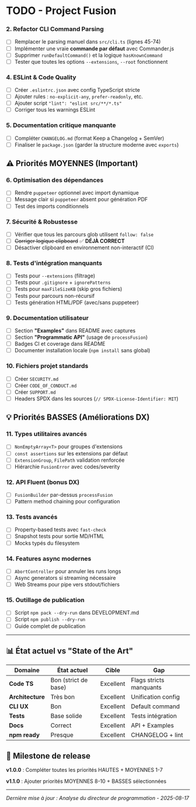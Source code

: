 # TODO - Project Fusion

### 2. Refactor CLI Command Parsing  
- [ ] Remplacer le parsing manuel dans `src/cli.ts` (lignes 45-74)
- [ ] Implémenter une vraie **commande par défaut** avec Commander.js
- [ ] Supprimer `runDefaultCommand()` et la logique `hasKnownCommand`
- [ ] Tester que toutes les options `--extensions`, `--root` fonctionnent

### 4. ESLint & Code Quality
- [ ] Créer `.eslintrc.json` avec config TypeScript stricte
- [ ] Ajouter rules : `no-explicit-any`, `prefer-readonly`, etc.
- [ ] Ajouter script `"lint": "eslint src/**/*.ts"`
- [ ] Corriger tous les warnings ESLint

### 5. Documentation critique manquante
- [ ] Compléter `CHANGELOG.md` (format Keep a Changelog + SemVer)
- [ ] Finaliser le `package.json` (garder la structure moderne avec `exports`)

## ⚠️ Priorités MOYENNES (Important)

### 6. Optimisation des dépendances
- [ ] Rendre `puppeteer` optionnel avec import dynamique
- [ ] Message clair si `puppeteer` absent pour génération PDF
- [ ] Test des imports conditionnels

### 7. Sécurité & Robustesse  
- [ ] Vérifier que tous les parcours glob utilisent `follow: false`
- [ ] ~~Corriger logique clipboard~~ ✅ **DÉJÀ CORRECT**
- [ ] Désactiver clipboard en environnement non-interactif (CI)

### 8. Tests d'intégration manquants
- [ ] Tests pour `--extensions` (filtrage)
- [ ] Tests pour `.gitignore` + `ignorePatterns` 
- [ ] Tests pour `maxFileSizeKB` (skip gros fichiers)
- [ ] Tests pour parcours non-récursif
- [ ] Tests génération HTML/PDF (avec/sans puppeteer)

### 9. Documentation utilisateur
- [ ] Section **"Examples"** dans README avec captures
- [ ] Section **"Programmatic API"** (usage de `processFusion`)
- [ ] Badges CI et coverage dans README
- [ ] Documenter installation locale (`npm install` sans global)

### 10. Fichiers projet standards
- [ ] Créer `SECURITY.md`
- [ ] Créer `CODE_OF_CONDUCT.md` 
- [ ] Créer `SUPPORT.md`
- [ ] Headers SPDX dans les sources (`// SPDX-License-Identifier: MIT`)

## 💡 Priorités BASSES (Améliorations DX)

### 11. Types utilitaires avancés
- [ ] `NonEmptyArray<T>` pour groupes d'extensions
- [ ] `const assertions` sur les extensions par défaut
- [ ] `ExtensionGroup`, `FilePath` validation renforcée
- [ ] Hiérarchie `FusionError` avec codes/severity

### 12. API Fluent (bonus DX)
- [ ] `FusionBuilder` par-dessus `processFusion`
- [ ] Pattern method chaining pour configuration

### 13. Tests avancés
- [ ] Property-based tests avec `fast-check`
- [ ] Snapshot tests pour sortie MD/HTML
- [ ] Mocks typés du filesystem

### 14. Features async modernes
- [ ] `AbortController` pour annuler les runs longs
- [ ] Async generators si streaming nécessaire
- [ ] Web Streams pour pipe vers stdout/fichiers

### 15. Outillage de publication
- [ ] Script `npm pack --dry-run` dans DEVELOPMENT.md
- [ ] Script `npm publish --dry-run` 
- [ ] Guide complet de publication

---

## 📊 État actuel vs "State of the Art"

| Domaine | État actuel | Cible | Gap |
|---------|-------------|-------|-----|
| **Code TS** | Bon (strict de base) | Excellent | Flags stricts manquants |
| **Architecture** | Très bon | Excellent | Unification config |
| **CLI UX** | Bon | Excellent | Default command |
| **Tests** | Base solide | Excellent | Tests intégration |
| **Docs** | Correct | Excellent | API + Examples |
| **npm ready** | Presque | Excellent | CHANGELOG + lint |

## 🎯 Milestone de release

**v1.0.0** : Compléter toutes les priorités HAUTES + MOYENNES 1-7

**v1.1.0** : Ajouter priorités MOYENNES 8-10 + BASSES sélectionnées

---

*Dernière mise à jour : Analyse du directeur de programmation - 2025-08-17*